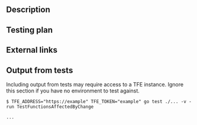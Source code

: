 <!--
Thank you for contributing to hashicorp/go-tfe! Please read docs/CONTRIBUTING.md for detailed information when preparing your change.

Here's what to expect after the pull request is opened:

The test suite contains many acceptance tests that are run against a test version of Terraform Cloud, and additional testing is done against Terraform Enterprise. You can read more about running the tests against your own Terraform Enterprise environment in TESTS.md. Our CI system (Github Actions) will not test your fork until a one-time approval takes place.

Your change, depending on its impact, may be released in the following ways:

  1. For impactful bug fixes, it can be released fairly quickly as a patch release.
  2. For noncritical bug fixes and new features, it will be incorporated into the next minor version release.
  3. For breaking changes (those changes that alter the public method signatures), more consideration must be made and alternatives may be considered, depending on upgrade difficulty and release schedule.

Please note that API features that are not generally available should not be merged/released without prior discussion with the maintainers. See docs/CONTRIBUTING Section "Adding API changes that are not generally available" for more information.

Please fill out the remaining template to assist code reviewers and testers with incorporating your change. If a section does not apply, feel free to delete it.
-->

## Description

<!-- Describe why you're making this change. -->

## Testing plan

<!--
1.  _Describe how to replicate_
1.  _the conditions under which your code performs its purpose,_
1.  _including example code to run where necessary._
-->

## External links

<!--
_Include any links here that might be helpful for people reviewing your PR. If there are none, feel free to delete this section._

- [API documentation](https://developer.hashicorp.com/terraform/cloud-docs/api-docs/xxxx)
- [Related PR](https://github.com/terraform-providers/terraform-provider-tfe/pull/xxxx)

-->

## Output from tests
Including output from tests may require access to a TFE instance. Ignore this section if you have no environment to test against.

<!--
_Please run the tests locally for any files you changes and include the output here._
-->
```
$ TFE_ADDRESS="https://example" TFE_TOKEN="example" go test ./... -v -run TestFunctionsAffectedByChange

...
```
